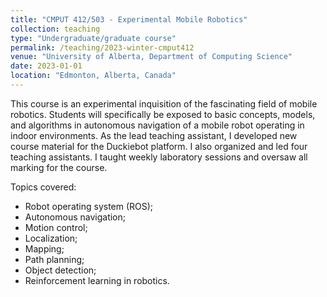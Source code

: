 ```yaml
---
title: "CMPUT 412/503 - Experimental Mobile Robotics"
collection: teaching
type: "Undergraduate/graduate course"
permalink: /teaching/2023-winter-cmput412
venue: "University of Alberta, Department of Computing Science"
date: 2023-01-01
location: "Edmonton, Alberta, Canada"
---
```


This course is an experimental inquisition of the fascinating field of mobile robotics. Students will specifically be exposed to basic concepts, models, and algorithms in autonomous navigation of a mobile robot operating in indoor environments. As the lead teaching assistant, I developed new course material for the Duckiebot platform. I also organized and led four teaching assistants. I taught weekly laboratory sessions and oversaw all marking for the course.

Topics covered:
- Robot operating system (ROS); 
- Autonomous navigation; 
- Motion control; 
- Localization; 
- Mapping; 
- Path planning; 
- Object detection;
- Reinforcement learning in robotics.